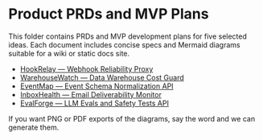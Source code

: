 # Product PRDs and MVP Plans

This folder contains PRDs and MVP development plans for five selected ideas. Each document includes concise specs and Mermaid diagrams suitable for a wiki or static docs site.

- [HookRelay — Webhook Reliability Proxy](./hookrelay-prd.md)
- [WarehouseWatch — Data Warehouse Cost Guard](./warehousewatch-prd.md)
- [EventMap — Event Schema Normalization API](./eventmap-prd.md)
- [InboxHealth — Email Deliverability Monitor](./inboxhealth-prd.md)
- [EvalForge — LLM Evals and Safety Tests API](./evalforge-prd.md)

If you want PNG or PDF exports of the diagrams, say the word and we can generate them.

